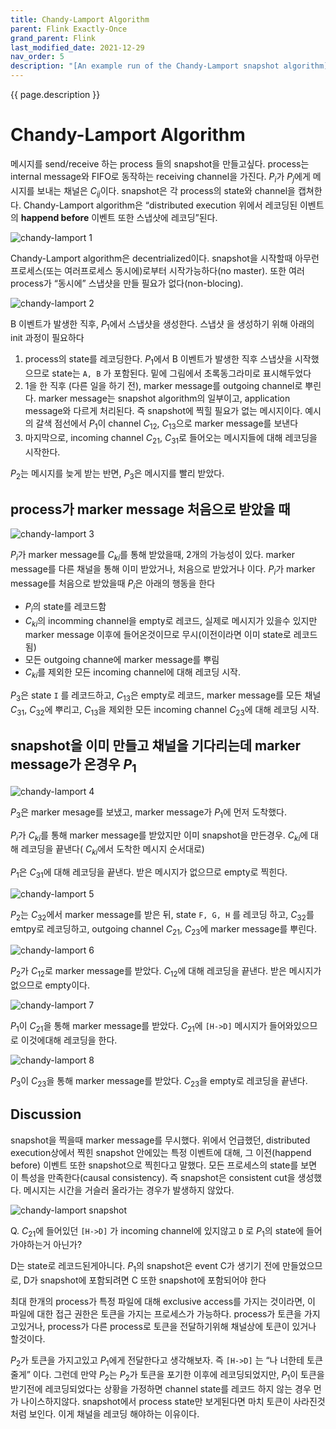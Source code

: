 ```yaml
---
title: Chandy-Lamport Algorithm
parent: Flink Exactly-Once
grand_parent: Flink
last_modified_date: 2021-12-29
nav_order: 5
description: "[An example run of the Chandy-Lamport snapshot algorithm](http://composition.al/blog/2019/04/26/an-example-run-of-the-chandy-lamport-snapshot-algorithm/) 를 번역한 글 입니다."
---
```

{{ page.description }}

# Chandy-Lamport Algorithm

메시지를 send/receive 하는 process 들의 snapshot을 만들고싶다. process는 internal message와 FIFO로 동작하는 receiving channel을 가진다. $P_i$가 $P_j$에게 메시지를 보내는 채널은 $C_{ij}$이다. snapshot은 각 process의 state와 channel을 캡쳐한다. Chandy-Lamport algorithm은 “distributed execution 위에서 레코딩된 이벤트의 **happend before** 이벤트 또한 스냅샷에 레코딩”된다.

![chandy-lamport 1](chandy-lamport-algorithm/Untitled.png)

Chandy-Lamport algorithm은 decentrialized이다. snapshot을 시작할때 아무런 프로세스(또는 여러프로세스 동시에)로부터 시작가능하다(no master). 또한 여러 process가 “동시에” 스냅샷을 만들 필요가 없다(non-blocing).

![chandy-lamport 2](chandy-lamport-algorithm/Untitled1.png)

B 이벤트가 발생한 직후, $P_1$에서 스냅샷을 생성한다. 스냅샷 을 생성하기 위해 아래의 init 과정이 필요하다

1. process의 state를 레코딩한다. $P_1$에서 B 이벤트가 발생한 직후 스냅샷을 시작했으므로 state는 `A, B` 가 포함된다. 밑에 그림에서 초록동그라미로 표시해두었다
2. 1을 한 직후 (다른 일을 하기 전), marker message를 outgoing channel로 뿌린다. marker message는 snapshot algorithm의 일부이고, application message와 다르게 처리된다. 즉 snapshot에 찍힐 필요가 없는 메시지이다. 예시의 갈색 점선에서 $P_1$이 channel $C_{12}$, $C_{13}$으로 marker message를 보낸다
3. 마지막으로, incoming channel $C_{21}$, $C_{31}$로 들어오는 메시지들에 대해 레코딩을 시작한다.

$P_2$는 메시지를 늦게 받는 반면, $P_3$은 메시지를 빨리 받았다.

## process가 marker message 처음으로 받았을 때

![chandy-lamport 3](chandy-lamport-algorithm/Untitled2.png)

$P_i$가 marker message를 $C_{ki}$를 통해 받았을때, 2개의 가능성이 있다. marker message를 다른 채널을 통해 이미 받았거나, 처음으로 받았거나 이다. $P_i$가 marker message를 처음으로 받았을때 $P_i$은 아래의 행동을 한다

- $P_i$의 state를 레코드함
- $C_{ki}$의 incomming channel을 empty로 레코드, 실제로 메시지가 있을수 있지만 marker message 이후에 들어온것이므로 무시(이전이라면 이미 state로 레코드됨)
- 모든 outgoing channe에 marker message를 뿌림
- $C_{ki}$를 제외한 모든 incoming channel에 대해 레코딩 시작.

$P_3$은 state `I` 를 레코드하고, $C_{13}$은 empty로 레코드, marker message를 모든 채널 $C_{31}$, $C_{32}$에 뿌리고, $C_{13}$을 제외한 모든 incoming channel $C_{23}$에 대해 레코딩 시작.

## snapshot을 이미 만들고 채널을 기다리는데 marker message가 온경우 $P_1$

![chandy-lamport 4](chandy-lamport-algorithm/Untitled3.png)

$P_3$은 marker mesage를 보냈고, marker message가 $P_1$에 먼저 도착했다.

$P_i$가 $C_{ki}$를 통해 marker message를 받았지만 이미 snapshot을 만든경우. $C_{ki}$에 대해 레코딩을 끝낸다( $C_{ki}$에서 도착한 메시지 순서대로)

$P_1$은 $C_{31}$에 대해 레코딩을 끝낸다. 받은 메시지가 없으므로 empty로 찍힌다.

![chandy-lamport 5](chandy-lamport-algorithm/Untitled4.png)

$P_2$는 $C_{32}$에서 marker message를 받은 뒤, state `F, G, H` 를 레코딩 하고, $C_{32}$를 emtpy로 레코딩하고, outgoing channel $C_{21}$, $C_{23}$에 marker message를 뿌린다.

![chandy-lamport 6](chandy-lamport-algorithm/Untitled5.png)

$P_2$가 $C_{12}$로 marker message를 받았다. $C_{12}$에 대해 레코딩을 끝낸다. 받은 메시지가 없으므로 empty이다.

![chandy-lamport 7](chandy-lamport-algorithm/Untitled6.png)

$P_1$이 $C_{21}$을 통해 marker message를 받았다. $C_{21}$에 `[H->D]` 메시지가 들어와있으므로 이것에대해 레코딩을 한다.

![chandy-lamport 8](chandy-lamport-algorithm/Untitled7.png)

$P_3$이 $C_{23}$을 통해 marker message를 받았다. $C_{23}$을 empty로 레코딩을 끝낸다.

## Discussion

snapshot을 찍을때 marker message를 무시했다. 위에서 언급했던, distributed execution상에서 찍힌 snapshot 안에있는 특정 이벤트에 대해, 그 이전(happend before) 이벤트 또한 snapshot으로 찍힌다고 말했다. 모든 프로세스의 state를 보면 이 특성을 만족한다(causal consistency). 즉 snapshot은 consistent cut을 생성했다. 메시지는 시간을 거슬러 올라가는 경우가 발생하지 않았다.

![chandy-lamport snapshot](chandy-lamport-algorithm/Untitled8.png)

Q. $C_{21}$에 들어있던 `[H->D]` 가 incoming channel에 있지않고 `D` 로 $P_1$의 state에 들어가야하는거 아닌가?

D는 state로 레코드된게아니다. $P_1$의 snapshot은 event C가 생기기 전에 만들었으므로, D가 snapshot에 포함되려면 C 또한 snapshot에 포함되어야 한다

최대 한개의 process가 특정 파일에 대해 exclusive access를 가지는 것이라면, 이 파일에 대한 접근 권한은 토큰을 가지는 프로세스가 가능하다. process가 토큰을 가지고있거나, process가 다른 process로 토큰을 전달하기위해 채널상에 토큰이 있거나 할것이다.

$P_2$가 토큰을 가지고있고 $P_1$에게 전달한다고 생각해보자. 즉 `[H->D]` 는 “나 너한테 토큰줄게” 이다. 그런데 만약 $P_2$는 $P_2$가 토큰을 포기한 이후에 레코딩되었지만, $P_1$이 토큰을 받기전에 레코딩되었다는 상황을 가정하면 channel state를 레코드 하지 않는 경우 먼가 나이스하지않다. snapshot에서 process state만 보게된다면 마치 토큰이 사라진것처럼 보인다. 이게 채널을 레코딩 해야하는 이유이다.